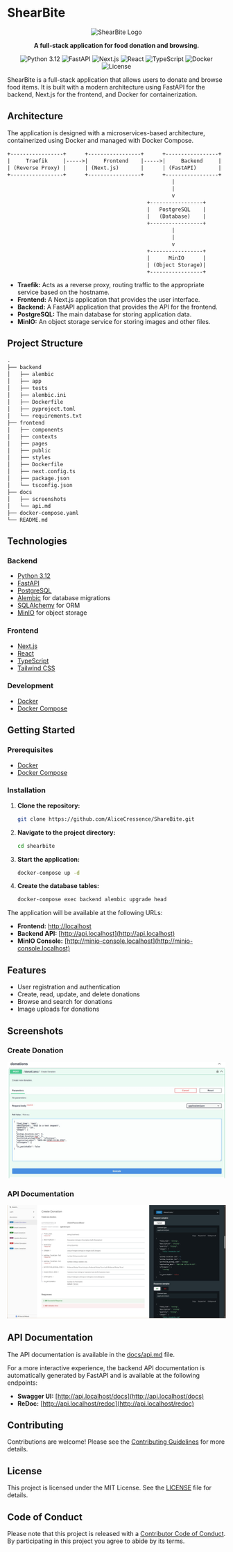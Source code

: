 # ShearBite

<div align="center">
  <img src="https://raw.githubusercontent.com/maragudk/random-assets/main/shearbite-logo.png" alt="ShearBite Logo" width="200"/>
</div>

<p align="center">
  <strong>A full-stack application for food donation and browsing.</strong>
</p>

<p align="center">
  <img src="https://img.shields.io/badge/python-3.12-blue.svg" alt="Python 3.12">
  <img src="https://img.shields.io/badge/fastapi-0.104.1-green.svg" alt="FastAPI">
  <img src="https://img.shields.io/badge/next.js-14.0.3-black.svg" alt="Next.js">
  <img src="https://img.shields.io/badge/react-18-blue.svg" alt="React">
  <img src="https://img.shields.io/badge/typescript-5.3.2-blue.svg" alt="TypeScript">
  <img src="https://img.shields.io/badge/docker-24.0.7-blue.svg" alt="Docker">
  <img src="https://img.shields.io/badge/license-MIT-green.svg" alt="License">
</p>

ShearBite is a full-stack application that allows users to donate and browse food items. It is built with a modern architecture using FastAPI for the backend, Next.js for the frontend, and Docker for containerization.

## Architecture

The application is designed with a microservices-based architecture, containerized using Docker and managed with Docker Compose.

```
+-----------------+      +-----------------+      +-----------------+
|     Traefik     |----->|     Frontend    |----->|     Backend     |
| (Reverse Proxy) |      | (Next.js)       |      | (FastAPI)       |
+-----------------+      +-----------------+      +-----------------+
                                                     |
                                                     |
                                                     v
                                             +-----------------+
                                             |   PostgreSQL    |
                                             |   (Database)    |
                                             +-----------------+
                                                     |
                                                     |
                                                     v
                                             +-----------------+
                                             |      MinIO      |
                                             | (Object Storage)|
                                             +-----------------+
```

- **Traefik:** Acts as a reverse proxy, routing traffic to the appropriate service based on the hostname.
- **Frontend:** A Next.js application that provides the user interface.
- **Backend:** A FastAPI application that provides the API for the frontend.
- **PostgreSQL:** The main database for storing application data.
- **MinIO:** An object storage service for storing images and other files.

## Project Structure

```
.
├── backend
│   ├── alembic
│   ├── app
│   ├── tests
│   ├── alembic.ini
│   ├── Dockerfile
│   ├── pyproject.toml
│   └── requirements.txt
├── frontend
│   ├── components
│   ├── contexts
│   ├── pages
│   ├── public
│   ├── styles
│   ├── Dockerfile
│   ├── next.config.ts
│   ├── package.json
│   └── tsconfig.json
├── docs
│   ├── screenshots
│   └── api.md
├── docker-compose.yaml
└── README.md
```

## Technologies

### Backend
- [Python 3.12](https://www.python.org/)
- [FastAPI](https://fastapi.tiangolo.com/)
- [PostgreSQL](https://www.postgresql.org/)
- [Alembic](https://alembic.sqlalchemy.org/en/latest/) for database migrations
- [SQLAlchemy](https://www.sqlalchemy.org/) for ORM
- [MinIO](https://min.io/) for object storage

### Frontend
- [Next.js](https://nextjs.org/)
- [React](https://reactjs.org/)
- [TypeScript](https://www.typescriptlang.org/)
- [Tailwind CSS](https://tailwindcss.com/)

### Development
- [Docker](https://www.docker.com/)
- [Docker Compose](https://docs.docker.com/compose/)

## Getting Started

### Prerequisites

- [Docker](https://docs.docker.com/get-docker/)
- [Docker Compose](https://docs.docker.com/compose/install/)

### Installation

1. **Clone the repository:**
   ```bash
   git clone https://github.com/AliceCressence/ShareBite.git
   ```

2. **Navigate to the project directory:**
   ```bash
   cd shearbite
   ```

3. **Start the application:**
   ```bash
   docker-compose up -d
   ```

4. **Create the database tables:**
   ```bash
   docker-compose exec backend alembic upgrade head
   ```

The application will be available at the following URLs:

- **Frontend:** [http://localhost](http://localhost)
- **Backend API:** [http://api.localhost](http://api.localhost)
- **MinIO Console:** [http://minio-console.localhost](http://minio-console.localhost)

## Features

- User registration and authentication
- Create, read, update, and delete donations
- Browse and search for donations
- Image uploads for donations

## Screenshots

### Create Donation
![Create Donation](docs/screenshots/create_donation.jpg)

### API Documentation
![API Documentation](docs/screenshots/redocs.jpg)

## API Documentation

The API documentation is available in the [docs/api.md](docs/api.md) file.

For a more interactive experience, the backend API documentation is automatically generated by FastAPI and is available at the following endpoints:

- **Swagger UI:** [http://api.localhost/docs](http://api.localhost/docs)
- **ReDoc:** [http://api.localhost/redoc](http://api.localhost/redoc)

## Contributing

Contributions are welcome! Please see the [Contributing Guidelines](CONTRIBUTING.md) for more details.

## License

This project is licensed under the MIT License. See the [LICENSE](LICENSE) file for details.

## Code of Conduct

Please note that this project is released with a [Contributor Code of Conduct](CODE_OF_CONDUCT.md). By participating in this project you agree to abide by its terms.

